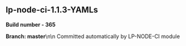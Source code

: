 ## lp-node-ci-1.1.3-YAMLs

**Build number - 365**

**Branch: master**\n\n Committed automatically by LP-NODE-CI module